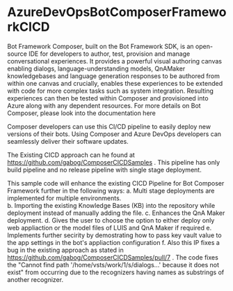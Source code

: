 # AzureDevOpsBotComposerFrameworkCICD

Bot Framework Composer, built on the Bot Framework SDK, is an open-source IDE for developers to author, test, provision and manage conversational experiences. 
It provides a powerful visual authoring canvas enabling dialogs, language-understanding models, QnAMaker knowledgebases and language generation responses to be authored from within one canvas and crucially, enables these experiences to be extended with code for more complex tasks such as system integration. Resulting experiences can then be tested within Composer and provisioned into Azure along with any dependent resources. For more details on Bot Composer, please look into the documentation here 

Composer developers can use this CI/CD pipeline to easily deploy new versions of their bots. Using Composer and Azure DevOps developers can seamlessly deliver their software updates.

The Existing CICD approach can he found at https://github.com/gabog/ComposerCICDSamples . This pipeline has only build pipeline and no release pipeline with single stage deployment. 

This sample code will enhance the existing CICD Pipeline for Bot Composer Framework further in the following ways: 
  a. Multi stage deployments are implemented for multiple environments.  
  b. Importing the existing Knowledge Bases (KB) into the repository while deployment instead of manually adding the file. 
  c. Enhances the QnA Maker deployment. 
  d. Gives the user to choose the option to either deploy only web appliaction or the model files of LUIS and QnA Maker if required 
  e. Implements further secirity by demostrating how to pass key vault value to the app settings in the bot's appliaction configuration 
  f. Also this IP fixes a bug in the existing approach as stated in https://github.com/gabog/ComposerCICDSamples/pull/7 . The code fixes the "Cannot find path
    '/home/vsts/work/1/s/dialogs...' because it does not exist" from occurring due to the recognizers having names as substrings of another recognizer.
